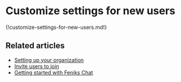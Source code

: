 # Customize settings for new users

{!customize-settings-for-new-users.md!}

## Related articles

* [Setting up your organization](/help/getting-your-organization-started-with-zulip)
* [Invite users to join](/help/invite-users-to-join)
* [Getting started with Feniks Chat](/help/getting-started-with-zulip)
